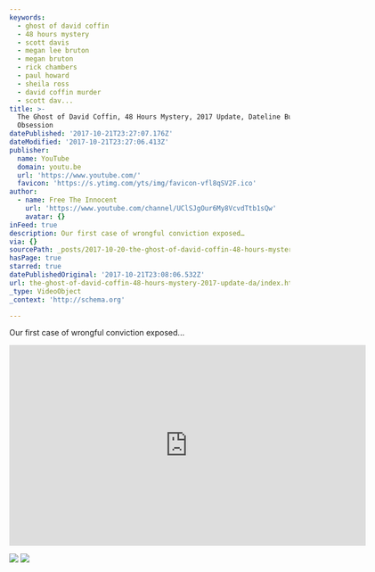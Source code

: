 ```yaml
---
keywords:
  - ghost of david coffin
  - 48 hours mystery
  - scott davis
  - megan lee bruton
  - megan bruton
  - rick chambers
  - paul howard
  - sheila ross
  - david coffin murder
  - scott dav...
title: >-
  The Ghost of David Coffin, 48 Hours Mystery, 2017 Update, Dateline Burning
  Obsession
datePublished: '2017-10-21T23:27:07.176Z'
dateModified: '2017-10-21T23:27:06.413Z'
publisher:
  name: YouTube
  domain: youtu.be
  url: 'https://www.youtube.com/'
  favicon: 'https://s.ytimg.com/yts/img/favicon-vfl8qSV2F.ico'
author:
  - name: Free The Innocent
    url: 'https://www.youtube.com/channel/UClSJgOur6My8VcvdTtb1sQw'
    avatar: {}
inFeed: true
description: Our first case of wrongful conviction exposed…
via: {}
sourcePath: _posts/2017-10-20-the-ghost-of-david-coffin-48-hours-mystery-2017-update-da.md
hasPage: true
starred: true
datePublishedOriginal: '2017-10-21T23:08:06.532Z'
url: the-ghost-of-david-coffin-48-hours-mystery-2017-update-da/index.html
_type: VideoObject
_context: 'http://schema.org'

---
```

Our first case of wrongful conviction exposed...

<iframe src="https://cdn.embedly.com/widgets/media.html?src=https%3A%2F%2Fwww.youtube.com%2Fembed%2FyKO18CiO_TA%3Ffeature%3Doembed&amp;url=http%3A%2F%2Fwww.youtube.com%2Fwatch%3Fv%3DyKO18CiO_TA&amp;image=https%3A%2F%2Fi.ytimg.com%2Fvi%2FyKO18CiO_TA%2Fhqdefault.jpg&amp;key=a715cf41cc93453ca338d350cd26f87b&amp;type=text%2Fhtml&amp;schema=youtube" width="640" height="360" scrolling="no" frameborder="0" allowfullscreen="" style=""></iframe>

![](https://s3-us-west-2.amazonaws.com/the-grid-img/p/db817ef68ec7df6b610d9646010be032c58375e0.jpg)
![](https://the-grid-user-content.s3-us-west-2.amazonaws.com/f387b30e-a49c-43ea-b9a8-6bf778b5a003.png)